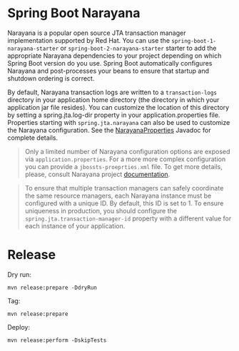 # Spring Boot Narayana

Narayana is a popular open source JTA transaction manager implementation supported by Red Hat.
You can use the `spring-boot-1-narayana-starter` or `spring-boot-2-narayana-starter` starter to add the appropriate
Narayana dependencies to your project depending on which Spring Boot version do you use. Spring Boot automatically
configures Narayana and post-processes your beans to ensure that startup and shutdown ordering is correct.

By default, Narayana transaction logs are written to a `transaction-logs` directory in your application home directory
(the directory in which your application jar file resides). You can customize the location of this directory by setting
a spring.jta.log-dir property in your application.properties file. Properties starting with
`spring.jta.narayana` can also be used to customize the Narayana configuration. See the
[NarayanaProperties](spring-boot-narayana-core/src/main/java/me/snowdrop/boot/narayana/core/properties/NarayanaProperties.java)
Javadoc for complete details.

> Only a limited number of Narayana configuration options are exposed via `application.properties`. For a more
more complex configuration you can provide a `jbossts-proeprties.xml` file. To get more details, please, consult
Narayana project [documentation](http://narayana.io/docs/project/index.html).

> To ensure that multiple transaction managers can safely coordinate the same resource managers, each Narayana instance
must be configured with a unique ID. By default, this ID is set to 1. To ensure uniqueness in production, you should
configure the `spring.jta.transaction-manager-id` property with a different value for each instance of your application.

# Release

Dry run:
```
mvn release:prepare -DdryRun
```

Tag:
```
mvn release:prepare
```

Deploy:
```
mvn release:perform -DskipTests
```